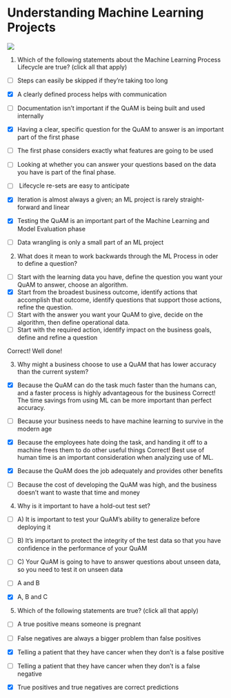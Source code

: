 # Understanding Machine Learning Projects
![](https://d3njjcbhbojbot.cloudfront.net/api/utilities/v1/imageproxy/https://coursera-course-photos.s3.amazonaws.com/17/980adf3dfe4c85abd75f4a08ef6c0d/AMII-ML-Cog-HIGH.jpg?auto=format%2Ccompress&dpr=1&w=256&h=32)

1. Which of the following statements about the Machine Learning Process Lifecycle are true? (click all that apply)

- [ ] Steps can easily be skipped if they’re taking too long
- [x] A clearly defined process helps with communication

- [ ] Documentation isn’t important if the QuAM is being built and used internally
- [x] Having a clear, specific question for the QuAM to answer is an important part of the first phase

- [ ] The first phase considers exactly what features are going to be used
- [ ] Looking at whether you can answer your questions based on the data you have is part of the final phase.
- [ ] &nbsp;Lifecycle re-sets are easy to anticipate
- [x] Iteration is almost always a given; an ML project is rarely straight-forward and linear

- [x] Testing the QuAM is an important part of the Machine Learning and Model Evaluation phase

- [ ] Data wrangling is only a small part of an ML project

2. W​hat does it mean to work backwards through the  ML Process in oder to define a question?

- [ ] S​tart with the learning data you have, define the question you want your QuAM to answer, choose an algorithm.
- [x] S​tart from the broadest business outcome, identify actions that accomplish that outcome, identify questions that support those actions, refine the question.
- [ ] S​tart with the answer you want your QuAM to give, decide on the algorithm, then define operational data.
- [ ] S​tart with the required action, identify impact on the business goals, define and refine a question

C​orrect! Well done!

3. Why might a business choose to use a QuAM that has lower accuracy than the current system?

- [x] Because the QuAM can do the task much faster than the humans can, and a faster process is highly advantageous for the business
C​orrect! The time savings from using ML can be more important than perfect accuracy.
- [ ] Because your business needs to have machine learning to survive in the modern age
- [x] Because the employees hate doing the task, and handing it off to a machine frees them to do other useful things
C​orrect! Best use of human time is an important consideration when analyzing use of ML.
- [x] B​ecause the QuAM does the job adequately and provides other benefits

- [ ] Because the cost of developing the QuAM was high, and the business doesn’t want to waste that time and money

4. W​hy is it important to have a hold-out test set?

- [ ] A) I​t is important to test your QuAM’s ability to generalize before deploying it
- [ ] B) It’s important to protect the integrity of the test data so that you have confidence in the performance of your QuAM
- [ ] C) Your QuAM is going to have to answer questions about unseen data, so you need to test it on unseen data
- [ ] A​ and B
- [x] A​, B and C


5. Which of the following statements are true? (click all that apply)

- [ ] A true positive means someone is pregnant
- [ ] False negatives are always a bigger problem than false positives
- [x] Telling a patient that they have cancer when they don’t is a false positive

- [ ] Telling a patient that they have cancer when they don’t is a false negative
- [x] True positives and true negatives are correct predictions

